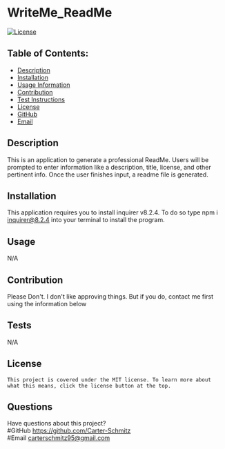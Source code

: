 # WriteMe_ReadMe

  [![License](https://img.shields.io/badge/License-MIT-blue.svg)](https://opensource.org/licenses/MIT)

  ## Table of Contents:
  * [Description](#Description)
  * [Installation](#Installation)
  * [Usage Information](#Usage)
  * [Contribution](#Contribution)
  * [Test Instructions](#Tests)
  * [License](#License)
  * [GitHub](#GitHub)
  * [Email](#Email)

  ## Description 
  This is an application to generate a professional ReadMe. Users will be prompted to enter information like a description, title, license, and other pertinent info. Once the user finishes input, a readme file is generated.

  ## Installation 
  This application requires you to install inquirer v8.2.4. To do so type npm i inquirer@8.2.4 into your terminal to install the program.

  ## Usage 
  N/A

  ## Contribution 
  Please Don't. I don't like approving things. But if you do, contact me first using the information below

  ## Tests 
  N/A

  ## License
    This project is covered under the MIT license. To learn more about what this means, click the license button at the top.

  ## Questions
  Have questions about this project?  
  #GitHub https://github.com/Carter-Schmitz  
  #Email carterschmitz95@gmail.com
